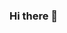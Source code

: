 ### Hi there 👋

<!--
**music-lover-bit/music-lover-bit** is a ✨ _special_ ✨ repository because its `README.md` (this file) appears on your GitHub profile.

Here are some ideas to get you started:

- 👀 interested in algotrading,defi, continous integration and devops
-->
